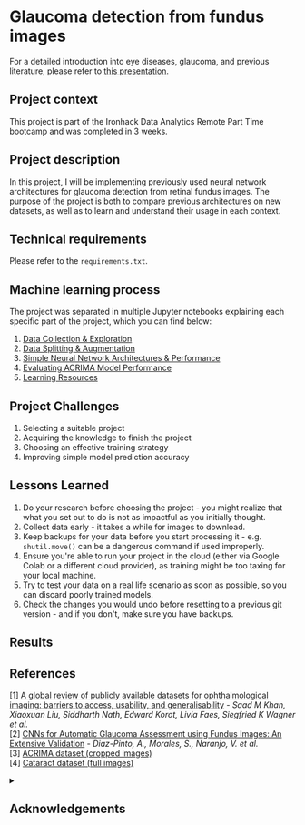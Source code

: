 # Glaucoma detection from fundus images
For a detailed introduction into eye diseases, glaucoma, and previous literature, please refer to [this presentation](link-to-presentation-on-GitHub).

## Project context
This project is part of the Ironhack Data Analytics Remote Part Time bootcamp and was completed in 3 weeks.

## Project description
In this project, I will be implementing previously used neural network architectures for glaucoma detection from retinal fundus images. The purpose of the project is both to compare previous architectures on new datasets, as well as to learn and understand their usage in each context.

## Technical requirements
Please refer to the `requirements.txt`.

## Machine learning process
The project was separated in multiple Jupyter notebooks explaining each specific part of the project, which you can find below:

1. [Data Collection & Exploration](https://github.com/sabinagio/do-you-see-what-AI-see/blob/master/1-data-collection-and-exploration.ipynb)
2. [Data Splitting & Augmentation](https://github.com/sabinagio/do-you-see-what-AI-see/blob/master/2-data-splitting-and-augmentation.ipynb)
3. [Simple Neural Network Architectures & Performance](https://github.com/sabinagio/do-you-see-what-AI-see/blob/master/3-simple-CNN-model-acrima-training.ipynb)
4. [Evaluating ACRIMA Model Performance](https://github.com/sabinagio/do-you-see-what-AI-see/blob/master/4-acrima-models-evaluation.ipynb)
5. [Learning Resources](https://github.com/sabinagio/do-you-see-what-AI-see/blob/master/learning-resources.md)

## Project Challenges 
1. Selecting a suitable project
2. Acquiring the knowledge to finish the project
3. Choosing an effective training strategy 
4. Improving simple model prediction accuracy

## Lessons Learned
1. Do your research before choosing the project - you might realize that what you set out to do is not as impactful as you initially thought.
2. Collect data early - it takes a while for images to download.
3. Keep backups for your data before you start processing it - e.g. `shutil.move()` can be a dangerous command if used improperly.
4. Ensure you're able to run your project in the cloud (either via Google Colab or a different cloud provider), as training might be too taxing for your local machine.
5. Try to test your data on a real life scenario as soon as possible, so you can discard poorly trained models.
6. Check the changes you would undo before resetting to a previous git version - and if you don't, make sure you have backups.
 
## Results

## References
[1] [A global review of publicly available datasets for ophthalmological imaging: barriers to access, usability, and generalisability](https://www.thelancet.com/journals/landig/article/PIIS2589-7500(20)30240-5/fulltext) - *Saad M Khan, Xiaoxuan Liu, Siddharth Nath, Edward Korot, Livia Faes, Siegfried K Wagner et al.*  
[2] [CNNs for Automatic Glaucoma Assessment using Fundus Images: An Extensive Validation](https://biomedical-engineering-online.biomedcentral.com/articles/10.1186/s12938-019-0649-y#Sec3) - *Diaz-Pinto, A., Morales, S., Naranjo, V. et al.*  
[3] [ACRIMA dataset (cropped images)](https://figshare.com/s/c2d31f850af14c5b5232)  
[4] [Cataract dataset (full images)](https://www.kaggle.com/datasets/jr2ngb/cataractdataset)

<details>
<summary><h2>Acknowledgements</h2></summary>

Thank you Xisca & Arek for the support, inspiration, and encouragement throughout the bootcamp and especially during the final project :star:
</details>